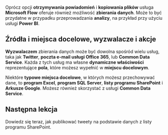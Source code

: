Oprócz opcji **otrzymywania powiadomień** i **kopiowania plików** usługa **Microsoft Flow** oferuje również możliwość **zbierania danych**.  Może to być przydatne w przypadku przeprowadzania **analizy**, na przykład przy użyciu usługi **Power BI**.  

## <a name="sources-and-destinations-triggers-and-actions"></a>Źródła i miejsca docelowe, wyzwalacze i akcje
**Wyzwalaczem** zbierania danych może być dowolna spośród wielu usług, taka jak **Twitter**, **poczta e-mail usługi Office 365**, lub **Common Data Service**.  Każda z tych usług ma własne **dynamiczne właściwości** reprezentujące **pola**, które możesz wypełnić w **miejscu docelowym**.

Niektóre **typowe miejsca docelowe**, w których możesz przechowywać dane, to **program Excel**, **program SQL Server**, **listy programu SharePoint** i **Arkusze Google**.  Możesz również skorzystać z usługi **Common Data Service**.

## <a name="next-lesson"></a>Następna lekcja
Dowiedz się teraz, jak publikować tweety na podstawie danych z listy programu SharePoint. 

